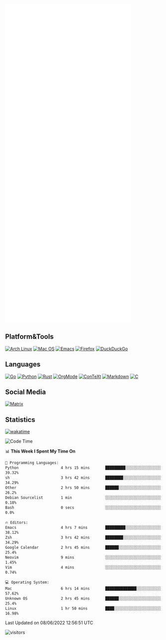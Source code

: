 ![Metrics](https://github.com/SteamedFish/SteamedFish/blob/master/github-metrics.svg)

## Platform&Tools

[![Arch Linux](https://img.shields.io/badge/ArchLinux-1793D1?logo=arch-linux&logoColor=fff&style=flat-square)](https://archlinux.org/)
[![Mac OS](https://img.shields.io/badge/MacOS-000000?style=flat-square&logo=macos&logoColor=F0F0F0)](https://www.apple.com/macos/)
[![Emacs](https://img.shields.io/badge/Emacs-%237F5AB6.svg?&style=flat-square&logo=gnu-emacs&logoColor=white)](https://www.gnu.org/software/emacs/)
[![Firefox](https://img.shields.io/badge/Firefox-FF7139?style=flat-square&logo=Firefox-Browser&logoColor=white)](https://firefox.com/)
[![DuckDuckGo](https://img.shields.io/badge/DuckDuckGo-DE5833?style=flat-square&logo=DuckDuckGo&logoColor=white)](https://duckduckgo.com/)

## Languages

[![Go](https://img.shields.io/badge/Golang-%2300ADD8.svg?style=flat-square&logo=go&logoColor=white)](https://golang.org/)
[![Python](https://img.shields.io/badge/Python-3670A0?style=flat-square&logo=python&logoColor=ffdd54)](https://www.python.org/)
[![Rust](https://img.shields.io/badge/Rust-%23000000.svg?style=flat-square&logo=rust&logoColor=white)](https://www.rust-lang.org/)
[![OrgMode](https://img.shields.io/badge/OrgMode-%23000000.svg?style=flat-square&logo=org&logoColor=white)](https://orgmode.org/)
[![ConTeXt](https://img.shields.io/badge/ConTeXt-%23008080.svg?style=flat-square&logo=latex&logoColor=white)](https://contextgarden.net/)
[![Markdown](https://img.shields.io/badge/MarkDown-%23000000.svg?style=flat-square&logo=markdown&logoColor=white)](https://daringfireball.net/projects/markdown/)
[![C](https://img.shields.io/badge/C-%2300599C.svg?style=flat-square&logo=c&logoColor=white)](https://www.iso.org/standard/74528.html)

## Social Media

[![Matrix](https://img.shields.io/badge/SteamedFish-2CA5E0?style=social&logo=matrix&logoColor=black)](https://matrix.to/#/@i:steamedfish.org)

## Statistics
[![wakatime](https://wakatime.com/badge/user/168280d6-fcf2-4b4f-ad3a-dc4612f35b38.svg)](https://wakatime.com/@168280d6-fcf2-4b4f-ad3a-dc4612f35b38)

<!--START_SECTION:waka-->
![Code Time](http://img.shields.io/badge/Code%20Time-1%2C849%20hrs%2021%20mins-blue)

📊 **This Week I Spent My Time On** 

```text
💬 Programming Languages: 
Python                   4 hrs 15 mins       █████████░░░░░░░░░░░░░░░░   39.32% 
sh                       3 hrs 42 mins       ████████░░░░░░░░░░░░░░░░░   34.29% 
Other                    2 hrs 50 mins       ██████░░░░░░░░░░░░░░░░░░░   26.2% 
Debian Sourcelist        1 min               ░░░░░░░░░░░░░░░░░░░░░░░░░   0.18% 
Bash                     0 secs              ░░░░░░░░░░░░░░░░░░░░░░░░░   0.0%

🔥 Editors: 
Emacs                    4 hrs 7 mins        █████████░░░░░░░░░░░░░░░░   38.12% 
Zsh                      3 hrs 42 mins       ████████░░░░░░░░░░░░░░░░░   34.29% 
Google Calendar          2 hrs 45 mins       ██████░░░░░░░░░░░░░░░░░░░   25.4% 
Neovim                   9 mins              ░░░░░░░░░░░░░░░░░░░░░░░░░   1.45% 
Vim                      4 mins              ░░░░░░░░░░░░░░░░░░░░░░░░░   0.74%

💻 Operating System: 
Mac                      6 hrs 14 mins       ██████████████░░░░░░░░░░░   57.62% 
Unknown OS               2 hrs 45 mins       ██████░░░░░░░░░░░░░░░░░░░   25.4% 
Linux                    1 hr 50 mins        ████░░░░░░░░░░░░░░░░░░░░░   16.98%

```


 Last Updated on 08/06/2022 12:56:51 UTC
<!--END_SECTION:waka-->

![visitors](https://visitor-badge.laobi.icu/badge?page_id=SteamedFish.SteamedFish)
